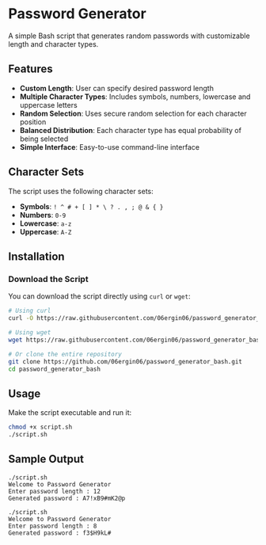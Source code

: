 # Password Generator

A simple Bash script that generates random passwords with customizable length and character types.

## Features

- **Custom Length**: User can specify desired password length
- **Multiple Character Types**: Includes symbols, numbers, lowercase and uppercase letters
- **Random Selection**: Uses secure random selection for each character position
- **Balanced Distribution**: Each character type has equal probability of being selected
- **Simple Interface**: Easy-to-use command-line interface

## Character Sets

The script uses the following character sets:
- **Symbols**: `! ^ # + [ ] * \ ? . , ; @ & { }`
- **Numbers**: `0-9`
- **Lowercase**: `a-z`
- **Uppercase**: `A-Z`

## Installation

### Download the Script

You can download the script directly using `curl` or `wget`:

```bash
# Using curl
curl -O https://raw.githubusercontent.com/06ergin06/password_generator_bash/main/script.sh

# Using wget
wget https://raw.githubusercontent.com/06ergin06/password_generator_bash/main/script.sh

# Or clone the entire repository
git clone https://github.com/06ergin06/password_generator_bash.git
cd password_generator_bash
```

## Usage

Make the script executable and run it:

```bash
chmod +x script.sh
./script.sh
```

## Sample Output

```text
./script.sh
Welcome to Password Generator
Enter password length : 12
Generated password : A7!xB9#mK2@p
```

```text
./script.sh
Welcome to Password Generator
Enter password length : 8
Generated password : f3$H9kL#
```